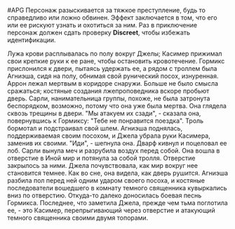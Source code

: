 #APG
Персонаж разыскивается за тяжкое преступление, будь то справедливо или ложно обвинен. Эффект заключается в том, что его или ее рискуют узнать и охотиться за ним. Раз в приключение персонаж должен сдать проверку **Discreet**, чтобы избежать идентификации. 

Лужа крови расплывалась по полу вокруг Джелы; Касимер прижимал свои крепкие руки к ее ране, чтобы остановить кровотечение. Гормикс прислонился к двери, пытаясь удержать ее, а рядом с троллем была Агниэша, сидя на полу, обнимая свой рунический посох, изнуренная. Аррон лежал мертвым в коридоре снаружи. Больше не было смысла сражаться; костяные создания лжепроповедника вскоре пробьют дверь. Сарли, нанимательница группы, похоже, не была затронута беспорядком, возможно, потому что она уже была мертва. Она глядела сквозь трещины в двери. "Мы атакуем их сзади", - сказала она, повернувшись к Гормиксу: "Тебе не понравится поездка". Троль бормотал и подстраивал свой шлем. Агниэша поднялась, поддерживаемая своим посохом, и Джела убрала руки Касимера, заменив их своими. "Иди", - шепнула она. Дварф кивнул и поцеловал ее лоб. Сарли вынула меч и разрубила воздух перед собой. Она вошла в отверстие в Иной мир и потянула за собой тролля. Отверстие закрылось за ними. Джела почувствовала, как мир вокруг нее становится темнее. Как во сне, она видела, как дверь рушится. Агниэша разбила пол перед ней одним ударом своего посоха, и костяные последователи вошедшего в комнату темного священника кувыркались вниз по отверстию. Откуда-то далеко доносилась боевая песнь Гормикса. Последнее, что заметила Джела, прежде чем тьма поглотила ее, - это Касимер, перепрыгивающий через отверстие и атакующий темного священника своими двумя топорами. 